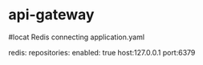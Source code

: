 # api-gateway




#locat Redis connecting application.yaml

redis:
 repositories:
  enabled: true
host:127.0.0.1
port:6379
